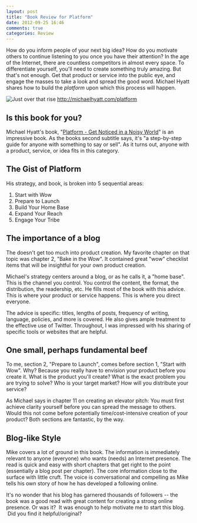 ```yaml
---
layout: post
title: "Book Review for Platform"
date: 2012-09-25 16:46
comments: true
categories: Review
---
```


How do you inform people of your next big idea? How do you motivate others to continue listening to you once you have their attention? In the age of the Internet, there are countless competitors in almost every space. To differentiate yourself, you'll need to create something truly amazing. But that's not enough. Get that product or service into the public eye, and engage the masses to take a look and spread the good word. Michael Hyatt shares how to build the *platform* upon which this process will happen.

![Just over that rise](http://c.michaelhyatt.com/banners/platform/728x901.png)
http://michaelhyatt.com/platform

<!--more-->

## Is this book for you?

Michael Hyatt's book, "[Platform - Get Noticed in a Noisy World](http://www.amazon.com/Platform-Get-Noticed-Noisy-World/dp/159555503X)" is an impressive book. As the books second subtitle says, it's "a step-by-step guide for anyone with something to say or sell". As it turns out, anyone with a product, service, or idea fits in this category.

## The Gist of Platform

His strategy, and book, is broken into 5 sequential areas:

1. Start with Wow
2. Prepare to Launch
3. Build Your Home Base
4. Expand Your Reach
5. Engage Your Tribe

## The importance of a blog

The doesn't get too much into product creation. My favorite chapter on that topic was chapter 2, "Bake in the Wow". It contained great "wow" checklist items that will be insightful for your own product creation.

Michael's strategy centers around a blog, or as he calls it, a "home base". This is the channel you control. You control the content, the format, the distribution, the readership, etc. He fills most of the book with this advice. This is where your product or service happens. This is where you direct everyone.

The advice is specific: titles, lengths of posts, frequency of writing, language, policies, and more is covered. He also gives ample treatment to the effective use of Twitter. Throughout, I was impressed with his sharing of specific tools or websites that are helpful.

## One small, perhaps fundamental beef

To me, section 2, "Prepare to Launch", comes before section 1, "Start with Wow". Why? Because you really have to envision your product before you create it. What is the product you'll create? What is the exact problem you are trying to solve? Who is your target market? How will you distribute your service?

As Michael says in chapter 11 on creating an elevator pitch: You must first achieve clarity yourself before you can spread the message to others. Would this not come before potentially time/cost-intensive creation of your product? Both sections are fantastic, by the way.

## Blog-like Style

Mike covers a lot of ground in this book. The information is immediately relevant to anyone (everyone) who wants (needs) an Internet presence. The read is quick and easy with short chapters that get right to the point (essentially a blog post per chapter). The core information close to the surface with little cruft. The voice is conversational and compelling as Mike tells his own story of how he has developed a following online.

It's no wonder that his blog has garnered thousands of followers -- the book was a good read with great content for creating a strong online presence. Or was it?  It was enough to help motivate me to start this blog.  Did you find it helpful/original?

&nbsp;